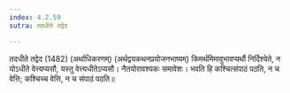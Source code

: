 ```yaml
---
index: 4.2.59
sutra: तदधीते तद्वेद

---
```

तदधीते तद्वेद (1482) (अर्थाधिकरणम्) (अर्थद्वयकथनप्रयोजनभाष्यम्) किमर्थमिमावुभावप्यर्थौ निर्दिश्येते, न योऽधीते वेत्त्यप्यसौ, यस्तु वेत्त्यधीतेऽप्यसौ। नैतयोरावश्यकः समावेशः। भवति हि कश्चित्संपाठं पठति, न च वेत्ति; कश्चिच्च वेत्ति, न च संपाठं पठति॥